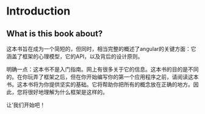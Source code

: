 # Introduction

## What is this book about?

这本书旨在成为一个简短的，但同时，相当完整的概述了angular的关键方面：它涵盖了框架的心理模型，它的API，以及背后的设计原则。

明确一点：这本书不是入门指南。网上有很多关于它的信息。这本书的目的是不同的。在你玩弄了框架之后，但在你开始编写你的第一个应用程序之前，请阅读这本书。这本书将为你提供坚实的基础。它将帮助你把所有的概念放在正确的地方。因此，您将很好地理解为什么框架是这样的。

让’我们开始吧！